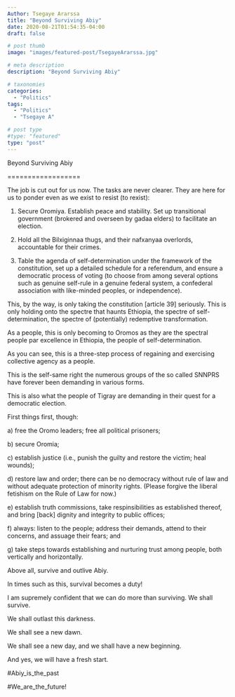 ```yaml
---
Author: Tsegaye Ararssa
title: "Beyond Surviving Abiy"
date: 2020-08-21T01:54:35-04:00
draft: false

# post thumb
image: "images/featured-post/TsegayeArarssa.jpg"

# meta description
description: "Beyond Surviving Abiy"

# taxonomies
categories: 
  - "Politics"
tags:
  - "Politics"
  - "Tsegaye A"

# post type
#type: "featured"
type: "post"
---
```


Beyond Surviving Abiy

==================


The job is cut out for us now. The tasks are never clearer. They are here for us to ponder even as we exist to resist (to rexist):

1. Secure Oromiya. Establish peace and stability. Set up transitional government (brokered and overseen by gadaa elders) to facilitate an election.

2. Hold all the Bilxiginnaa thugs, and their nafxanyaa overlords, accountable for their crimes.

3. Table the agenda of self-determination under the framework of the constitution, set up a detailed schedule for a referendum, and ensure a democratic process of voting (to choose from among several options such as genuine self-rule in a genuine federal system, a confederal association with like-minded peoples, or independence).

This, by the way, is only taking the constitution [article 39]  seriously. This is only holding onto the spectre that haunts Ethiopia, the spectre of self-determination, the spectre of (potentially) redemptive transformation.

As a people, this is only becoming to Oromos as they are the spectral people par excellence in Ethiopia, the people of self-determination.

As you can see, this is a three-step process of regaining and exercising collective agency as a people.

This is the self-same right the numerous groups of the so called SNNPRS have forever been demanding in various forms.

This is also what the people of Tigray are demanding in their quest for a democratic election.

First things first, though:

a) free the Oromo leaders; free all political prisoners;

b) secure Oromia;

c) establish justice (i.e., punish the guilty and restore the victim; heal wounds);

d) restore law and order; there can be no democracy without rule of law and without adequate protection of minority rights. (Please forgive the liberal fetishism on the Rule of Law for now.)

e) establish truth commissions, take respinsibilities as established thereof, and bring [back] dignity and integrity to public offices;

f) always: listen to the people; address their demands, attend to their concerns, and assuage their fears; and

g) take steps towards establishing and nurturing trust among people, both vertically and horizontally.

Above all, survive and outlive Abiy.

In times such as this, survival becomes a duty!

I am supremely confident that we can do more than surviving. We shall survive.

We shall outlast this darkness.

We shall see a new dawn.

We shall see a new day, and we shall have a new beginning.

And yes, we will have a fresh start.

#Abiy_is_the_past

#We_are_the_future!